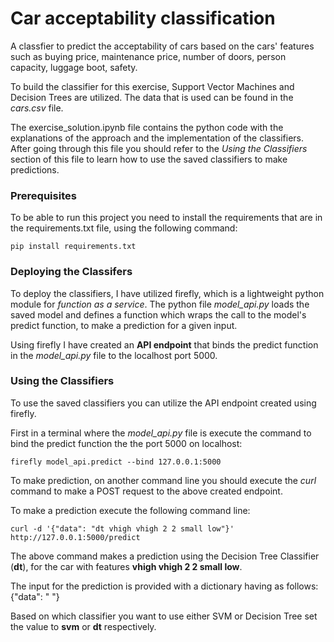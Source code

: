 # Car acceptability classification

A classfier to predict the acceptability of cars based on the cars' features such as buying price, maintenance price, number of doors, person capacity, luggage boot, safety. 

To build the classifier for this exercise, Support Vector Machines and Decision Trees are utilized.
The data that is used can be found in the *cars.csv* file.

The exercise_solution.ipynb file contains the python code with the explanations of the approach and the implementation of the classifiers. After going through this file you should refer to the *Using the Classifiers* section of this file to learn how to use the saved classifiers to make predictions.

### Prerequisites

To be able to run this project you need to install the requirements that are in the requirements.txt file, using the following command:

```
pip install requirements.txt
```

### Deploying the Classifers

To deploy the classifiers, I have utilized firefly, which is a lightweight python module for *function as a service*. 
The python file *model_api.py* loads the saved model and defines a function which wraps the call to the model's predict function, to make a prediction for a given input. 

Using firefly I have created an **API endpoint** that binds the predict function in the *model_api.py* file to the localhost port 5000.


### Using the Classifiers

To use the saved classifiers you can utilize the API endpoint created using firefly.

First in a terminal where the *model_api.py* file is execute the command to bind the predict function the the port 5000 on localhost:

```
firefly model_api.predict --bind 127.0.0.1:5000
```

To make prediction, on another command line you should execute the *curl* command to make a POST request to the above created endpoint.

To make a prediction execute the following command line:

```
curl -d '{"data": "dt vhigh vhigh 2 2 small low"}' http://127.0.0.1:5000/predict
```

The above command makes a prediction using the Decision Tree Classifier (**dt**), for the car with features **vhigh vhigh 2 2 small low**.


The input for the prediction is provided with a dictionary having as follows:
{"data": "<classifier-to-use> <buying-price-feature> <maintenance-price-feature> <number-of-doors> <person-capacity> <luggage-boot> <safety> "}


Based on which classifier you want to use either SVM or Decision Tree set the <classifier-to-use> value to **svm** or **dt** respectively.








